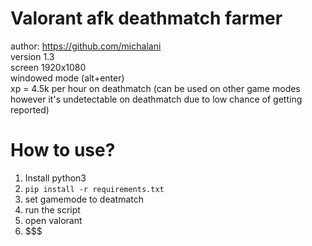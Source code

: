 # Valorant afk deathmatch farmer
author: https://github.com/michalani \
version 1.3\
screen 1920x1080\
windowed mode (alt+enter)\
xp = 4.5k per hour on deathmatch (can be used on other game modes however it's undetectable on deathmatch due to low chance of getting reported)

# How to use?
1. Install python3
2. `pip install -r requirements.txt `
3. set gamemode to deatmatch
4. run the script
5. open valorant
6. $$$
